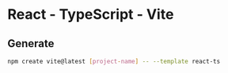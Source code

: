 # React - TypeScript - Vite

## Generate

```bash
npm create vite@latest [project-name] -- --template react-ts
```
